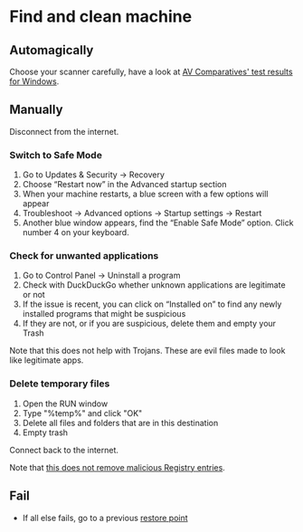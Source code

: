 # Find and clean machine

## Automagically

Choose your scanner carefully, have a look at [AV Comparatives' test results for Windows](https://www.av-comparatives.org/consumer/test-results/microsoft-windows/).

## Manually

Disconnect from the internet.

### Switch to Safe Mode

1. Go to Updates & Security -> Recovery
2. Choose “Restart now” in the Advanced startup section
3. When your machine restarts, a blue screen with a few options will appear 
4. Troubleshoot -> Advanced options -> Startup settings -> Restart
5. Another blue window appears, find the “Enable Safe Mode” option. Click number 4 on your keyboard.

### Check for unwanted applications

1. Go to Control Panel -> Uninstall a program
2. Check with DuckDuckGo whether unknown applications are legitimate or not
3. If the issue is recent, you can click on “Installed on” to find any newly installed programs that might be suspicious
5. If they are not, or if you are suspicious, delete them and empty your Trash

Note that this does not help with Trojans. These are evil files made to look like legitimate apps.  

### Delete temporary files 

1. Open the RUN window
2. Type "%temp%" and click "OK"
3. Delete all files and folders that are in this destination
4. Empty trash

Connect back to the internet.

Note that [this does not remove malicious Registry entries](clean-registry.md).

## Fail

* If all else fails, go to a previous [restore point](../data/restore-point.md)